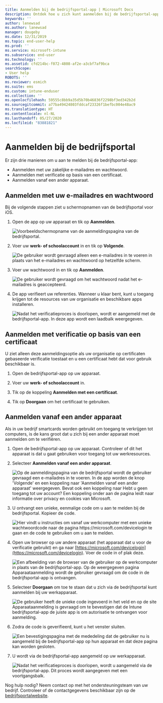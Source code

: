 ```yaml
---
title: Aanmelden bij de bedrijfsportal-app | Microsoft Docs
description: Ontdek hoe u zich kunt aanmelden bij de bedrijfsportal-app op meerdere platformen.
keywords: ''
author: lenewsad
ms.author: lanewsad
manager: dougeby
ms.date: 12/31/2019
ms.topic: end-user-help
ms.prod: ''
ms.service: microsoft-intune
ms.subservice: end-user
ms.technology: ''
ms.assetid: cfd214bc-f072-4808-af2e-a3cbf7af9bca
searchScope:
- User help
ROBOTS: ''
ms.reviewer: esmich
ms.suite: ems
ms.custom: intune-enduser
ms.collection: ''
ms.openlocfilehash: 59555c8bb9a35d5b70b46836f2298bf3ed342b2d
ms.sourcegitcommit: a77ba49424803fddcaf23326f1befbc004e48ac9
ms.translationtype: HT
ms.contentlocale: nl-NL
ms.lasthandoff: 05/27/2020
ms.locfileid: "83881821"
---
```

# <a name="sign-in-to-company-portal"></a>Aanmelden bij de bedrijfsportal  

Er zijn drie manieren om u aan te melden bij de bedrijfsportal-app:

* Aanmelden met uw zakelijke e-mailadres en wachtwoord.  
* Aanmelden met verificatie op basis van een certificaat.  
* Aanmelden vanaf een ander apparaat.    


## <a name="sign-in-with-your-email-address-and-password"></a>Aanmelden met uw e-mailadres en wachtwoord
Bij de volgende stappen ziet u schermopnamen van de bedrijfsportal voor iOS.  

1. Open de app op uw apparaat en tik op **Aanmelden**.  

   ![Voorbeeldschermopname van de aanmeldingspagina van de bedrijfsportal.](./media/intune-ios-cp-signin-1908.png)


2. Voer uw **werk- of schoolaccount** in en tik op **Volgende**.

   ![De gebruiker wordt gevraagd alleen een e-mailadres in te voeren in plaats van het e-mailadres en wachtwoord op hetzelfde scherm.](./media/cp_ios_aad_signin_after_1804_002.png)

3. Voer uw wachtwoord in en tik op **Aanmelden**.

   ![De gebruiker wordt gevraagd om het wachtwoord nadat het e-mailadres is geaccepteerd.](./media/cp_ios_aad_signin_after_1804_003.png)

4. De app verifieert uw referenties. Wanneer u klaar bent, kunt u toegang krijgen tot de resources van uw organisatie en beschikbare apps installeren.  

   ![Nadat het verificatieproces is doorlopen, wordt er aangemeld met de bedrijfsportal-app. In deze app wordt een laadbalk weergegeven.](./media/cp_ios_aad_signin_after_1804_004.png)

## <a name="sign-in-with-certificate-based-authentication"></a>Aanmelden met verificatie op basis van een certificaat
U ziet alleen deze aanmeldingsoptie als uw organisatie op certificaten gebaseerde verificatie toestaat en u een certificaat hebt dat voor gebruik beschikbaar is.  

1. Open de bedrijfsportal-app op uw apparaat.  

2. Voer uw **werk- of schoolaccount** in.  

3. Tik op de koppeling **Aanmelden met een certificaat**.  

4. Tik op **Doorgaan** om het certificaat te gebruiken.  

## <a name="sign-in-from-another-device"></a>Aanmelden vanaf een ander apparaat

Als in uw bedrijf smartcards worden gebruikt om toegang te verkrijgen tot computers, is de kans groot dat u zich bij een ander apparaat moet aanmelden om te verifiëren.  

1. Open de bedrijfsportal-app op uw apparaat. Controleer of dit het apparaat is dat u gaat gebruiken voor toegang tot uw werkresources.       

1. Selecteer **Aanmelden vanaf een ander apparaat**.  

   ![Op de aanmeldingspagina van de bedrijfsportal wordt de gebruiker gevraagd een e-mailadres in te voeren.  In de app worden de knop 'Volgende' en een koppeling naar 'Aanmelden vanaf een ander apparaat' weergegeven. Bevat ook een koppeling naar Hebt u geen toegang tot uw account? Een koppeling onder aan de pagina leidt naar informatie over privacy en cookies van Microsoft.](./media/cp_ios_aad_signin_after_1804_005.png)

2. U ontvangt een unieke, eenmalige code om u aan te melden bij de bedrijfsportal. Kopieer de code.

   ![Hier vindt u instructies om vanaf uw werkcomputer met een unieke wachtwoordcode naar de pagina https://microsoft.com/devicelogin te gaan en de code te gebruiken om u aan te melden.](./media/cp_ios_aad_signin_after_1804_006.png)

3. Open uw browser op uw andere apparaat (het apparaat dat u voor de verificatie gebruikt) en ga naar [https://microsoft.com/devicelogin](https://microsoft.com/devicelogin). Voer de code in of plak deze.  

   ![Een afbeelding van de browser van de gebruiker op de werkcomputer in plaats van de bedrijfsportal-app. Op de weergegeven pagina Apparaataanmelding wordt de gebruiker gevraagd om de code in de bedrijfsportal-app is ontvangen.](../fundamentals/media/whats-new-app-ui/cp_ios_aad_signin_from_another_device_after_1704_004.png)

4. Selecteer __Doorgaan__ om toe te staan dat u zich via de bedrijfsportal kunt aanmelden bij uw werkapparaat.   

   ![De gebruiker heeft de unieke code ingevoerd in het veld en op de site Apparaataanmelding is gevraagd om te bevestigen dat de Intune bedrijfsportal-app de juiste app is om autorisatie te ontvangen voor aanmelding.](../fundamentals/media/whats-new-app-ui/cp_ios_aad_signin_from_another_device_after_1704_005.png) 

5. Zodra de code is geverifieerd, kunt u het venster sluiten.  

   ![Een bevestigingspagina met de mededeling dat de gebruiker nu is aangemeld bij de bedrijfsportal-app op hun apparaat en dat deze pagina kan worden gesloten.](../fundamentals/media/whats-new-app-ui/cp_ios_aad_signin_from_another_device_after_1704_006.png)

6. U wordt via de bedrijfsportal-app aangemeld op uw werkapparaat.  

   ![Nadat het verificatieproces is doorlopen, wordt u aangemeld via de bedrijfsportal-app. Dit proces wordt aangegeven met een voortgangsbalk.](./media/cp_ios_aad_signin_after_1804_007.png)

Nog hulp nodig? Neem contact op met het ondersteuningsteam van uw bedrijf. Controleer of de contactgegevens beschikbaar zijn op de [bedrijfsportalwebsite](https://go.microsoft.com/fwlink/?linkid=2010980).  
